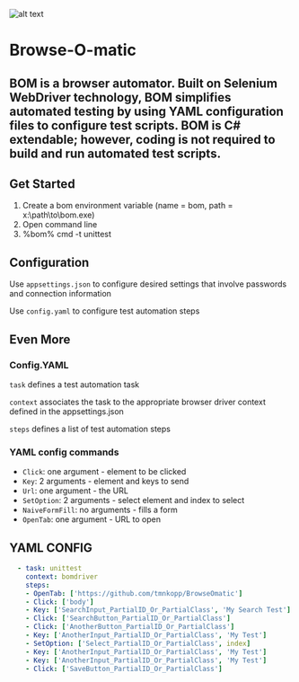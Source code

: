  
![alt text](https://the80port.com/cdn/logos/som75-4.png "som")
# Browse-O-matic
## BOM is a browser automator. Built on Selenium WebDriver technology, BOM simplifies automated testing by using YAML configuration files to configure test scripts. BOM is C# extendable; however, coding is not required to build and run automated test scripts.   

## Get Started

1. Create a bom environment variable (name = bom, path = x:\path\to\bom.exe)
2. Open command line
3. %bom% cmd -t unittest

## Configuration

Use `appsettings.json` to configure desired settings that involve passwords and connection information

Use `config.yaml` to configure test automation steps

## Even More

### Config.YAML 

`task` defines a test automation task

`context` associates the task to the appropriate browser driver context defined in the appsettings.json

`steps` defines a list of test automation steps

### YAML config commands

- `Click`: one argument - element to be clicked
- `Key`: 2 arguments - element and keys to send
- `Url`: one argument - the URL
- `SetOption`: 2 arguments - select element and index to select 
- `NaiveFormFill`: no arguments - fills a form
- `OpenTab`: one argument - URL to open


## YAML CONFIG
``` yaml
  - task: unittest
    context: bomdriver
    steps:
    - OpenTab: ['https://github.com/tmnkopp/BrowseOmatic']  
    - Click: ['body']
    - Key: ['SearchInput_PartialID_Or_PartialClass', 'My Search Test']
    - Click: ['SearchButton_PartialID_Or_PartialClass']
    - Click: ['AnotherButton_PartialID_Or_PartialClass']
    - Key: ['AnotherInput_PartialID_Or_PartialClass', 'My Test']
    - SetOption: ['Select_PartialID_Or_PartialClass', index]
    - Key: ['AnotherInput_PartialID_Or_PartialClass', 'My Test']
    - Key: ['AnotherInput_PartialID_Or_PartialClass', 'My Test']
    - Click: ['SaveButton_PartialID_Or_PartialClass']
```

